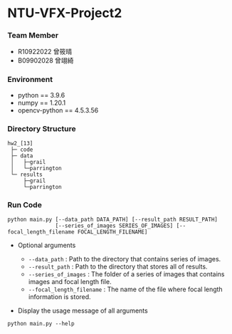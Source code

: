 # NTU-VFX-Project2

### Team Member
* R10922022 曾筱晴
* B09902028 曾翊綺

### Environment
* python == 3.9.6
* numpy == 1.20.1
* opencv-python == 4.5.3.56

### Directory Structure
```
hw2_[13]
 ├─ code 
 ├─ data  
 │   ├─grail
 │   └─parrington                            
 └─ results         
     ├─grail
     └─parrington         
```

### Run Code
```python=
python main.py [--data_path DATA_PATH] [--result_path RESULT_PATH]
               [--series_of_images SERIES_OF_IMAGES] [--focal_length_filename FOCAL_LENGTH_FILENAME]
```
* Optional arguments 
    * `--data_path` : Path to the directory that contains series of images.
    * `--result_path` : Path to the directory that stores all of results.
    * `--series_of_images` : The folder of a series of images that contains images and focal length file.
    * `--focal_length_filename` : The name of the file where focal length information is stored.
    
* Display the usage message of all arguments
```python=
python main.py --help
```
